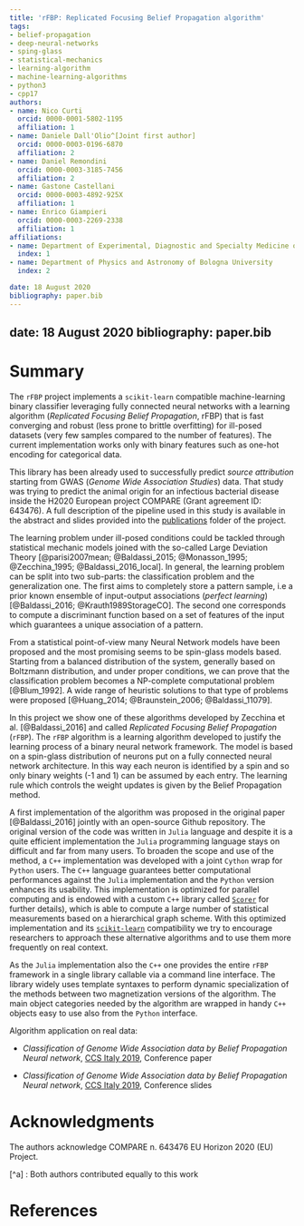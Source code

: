 ```yaml
---
title: 'rFBP: Replicated Focusing Belief Propagation algorithm'
tags:
- belief-propagation
- deep-neural-networks
- sping-glass
- statistical-mechanics
- learning-algorithm
- machine-learning-algorithms
- python3
- cpp17
authors:
- name: Nico Curti
  orcid: 0000-0001-5802-1195
  affiliation: 1
- name: Daniele Dall'Olio^[Joint first author]
  orcid: 0000-0003-0196-6870
  affiliation: 2
- name: Daniel Remondini
  orcid: 0000-0003-3185-7456
  affiliation: 2
- name: Gastone Castellani
  orcid: 0000-0003-4892-925X
  affiliation: 1
- name: Enrico Giampieri
  orcid: 0000-0003-2269-2338
  affiliation: 1
affiliations:
- name: Department of Experimental, Diagnostic and Specialty Medicine of Bologna University
  index: 1
- name: Department of Physics and Astronomy of Bologna University
  index: 2

date: 18 August 2020
bibliography: paper.bib
---
```

date: 18 August 2020
bibliography: paper.bib
---

# Summary

The `rFBP` project implements a `scikit-learn` compatible machine-learning binary classifier leveraging fully connected neural networks with a learning algorithm (*Replicated Focusing Belief Propagation*, rFBP) that is fast converging and robust (less prone to brittle overfitting) for ill-posed datasets (very few samples compared to the number of features).
The current implementation works only with binary features such as one-hot encoding for categorical data.

This library has been already used to successfully predict *source attribution* starting from GWAS (*Genome Wide Association Studies*) data.
That study was trying to predict the animal origin for an infectious bacterial disease inside the H2020 European project COMPARE (Grant agreement ID: 643476).
A full description of the pipeline used in this study is available in the abstract and slides provided into the [publications](https://github.com/Nico-Curti/rFBP/blob/master/publications) folder of the project.

The learning problem under ill-posed conditions could be tackled through statistical mechanic models joined with the so-called Large Deviation Theory [@parisi2007mean; @Baldassi_2015; @Monasson_1995; @Zecchina_1995; @Baldassi_2016_local].
In general, the learning problem can be split into two sub-parts: the classification problem and the generalization one.
The first aims to completely store a pattern sample, i.e a prior known ensemble of input-output associations (*perfect learning*) [@Baldassi_2016; @Krauth1989StorageCO].
The second one corresponds to compute a discriminant function based on a set of features of the input which guarantees a unique association of a pattern.

From a statistical point-of-view many Neural Network models have been proposed and the most promising seems to be spin-glass models based.
Starting from a balanced distribution of the system, generally based on Boltzmann distribution, and under proper conditions, we can prove that the classification problem becomes a NP-complete computational problem [@Blum_1992].
A wide range of heuristic solutions to that type of problems were proposed [@Huang_2014; @Braunstein_2006; @Baldassi_11079].

In this project we show one of these algorithms developed by Zecchina et al. [@Baldassi_2016] and called *Replicated Focusing Belief Propagation* (`rFBP`).
The `rFBP` algorithm is a learning algorithm developed to justify the learning process of a binary neural network framework.
The model is based on a spin-glass distribution of neurons put on a fully connected neural network architecture.
In this way each neuron is identified by a spin and so only binary weights (-1 and 1) can be assumed by each entry.
The learning rule which controls the weight updates is given by the Belief Propagation method.

A first implementation of the algorithm was proposed in the original paper [@Baldassi_2016] jointly with an open-source Github repository.
The original version of the code was written in `Julia` language and despite it is a quite efficient implementation the `Julia` programming language stays on difficult and far from many users.
To broaden the scope and use of the method, a `C++` implementation was developed with a joint `Cython` wrap for `Python` users.
The `C++` language guarantees better computational performances against the `Julia` implementation and the `Python` version enhances its usability.
This implementation is optimized for parallel computing and is endowed with a custom `C++` library called [`Scorer`](https://github.com/Nico-Curti/scorer) for further details), which is able to compute a large number of statistical measurements based on a hierarchical graph scheme.
With this optimized implementation and its [`scikit-learn`](https://github.com/scikit-learn/scikit-learn) compatibility we try to encourage researchers to approach these alternative algorithms and to use them more frequently on real context.

As the `Julia` implementation also the `C++` one provides the entire `rFBP` framework in a single library callable via a command line interface.
The library widely uses template syntaxes to perform dynamic specialization of the methods between two magnetization versions of the algorithm.
The main object categories needed by the algorithm are wrapped in handy `C++` objects easy to use also from the `Python` interface.

Algorithm application on real data:

- *Classification of Genome Wide Association data by Belief Propagation Neural network*, [CCS Italy 2019](https://github.com/Nico-Curti/rFBP/blob/master/publications/conference/ccs19.pdf), Conference paper

- *Classification of Genome Wide Association data by Belief Propagation Neural network*, [CCS Italy 2019](https://github.com/Nico-Curti/rFBP/blob/master/publications/presentation/ccs19.pdf), Conference slides

# Acknowledgments

The authors acknowledge COMPARE n. 643476 EU Horizon 2020 (EU) Project.

[^a] : Both authors contributed equally to this work

# References
